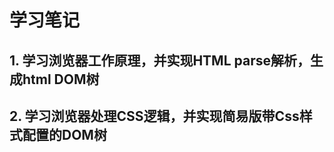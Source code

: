 <!--
 * @Descripttion: 
 * @version: 
 * @Author: voanit
 * @Date: 2020-09-27 18:37:12
 * @LastEditors: voanit
 * @LastEditTime: 2020-12-20 17:48:19
-->
# 学习笔记

## 1. 学习浏览器工作原理，并实现HTML parse解析，生成html DOM树

## 2. 学习浏览器处理CSS逻辑，并实现简易版带Css样式配置的DOM树